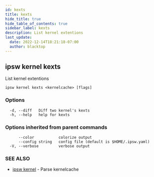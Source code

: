 ```yaml
---
id: kexts
title: kexts
hide_title: true
hide_table_of_contents: true
sidebar_label: kexts
description: List kernel extentions
last_update:
  date: 2022-12-14T18:21:18-07:00
  author: blacktop
---
```

## ipsw kernel kexts

List kernel extentions

```
ipsw kernel kexts <kernelcache> [flags]
```

### Options

```
  -d, --diff   Diff two kernel's kexts
  -h, --help   help for kexts
```

### Options inherited from parent commands

```
      --color           colorize output
      --config string   config file (default is $HOME/.ipsw.yaml)
  -V, --verbose         verbose output
```

### SEE ALSO

* [ipsw kernel](/docs/cli/ipsw/kernel)	 - Parse kernelcache

